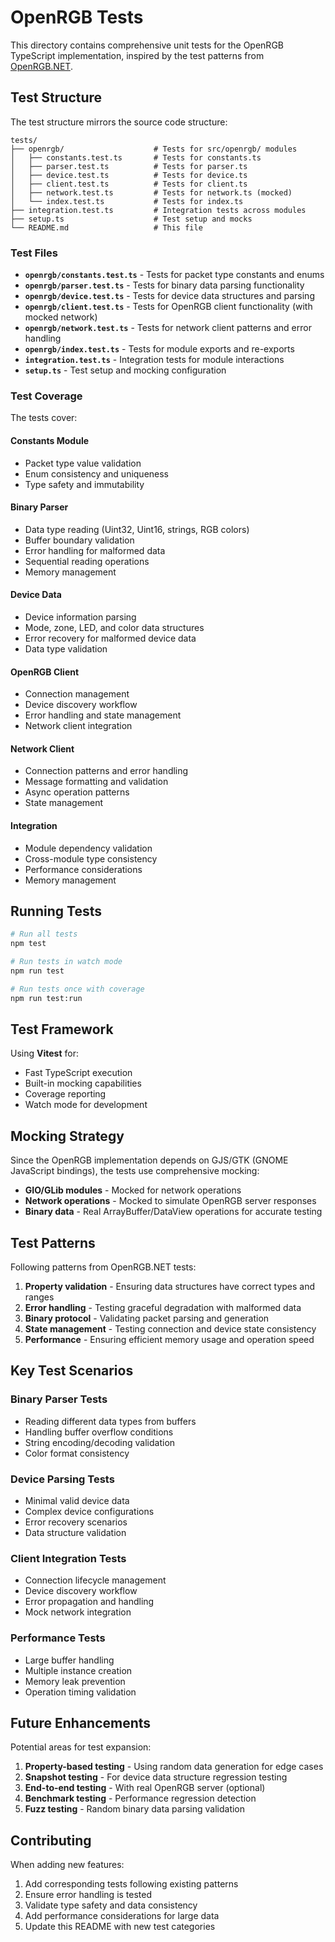 # OpenRGB Tests

This directory contains comprehensive unit tests for the OpenRGB TypeScript implementation, inspired by the test patterns from [OpenRGB.NET](https://github.com/diogotr7/OpenRGB.NET/tree/master/src/OpenRGB.NET.Tests).

## Test Structure

The test structure mirrors the source code structure:

```
tests/
├── openrgb/                    # Tests for src/openrgb/ modules
│   ├── constants.test.ts       # Tests for constants.ts
│   ├── parser.test.ts          # Tests for parser.ts  
│   ├── device.test.ts          # Tests for device.ts
│   ├── client.test.ts          # Tests for client.ts
│   ├── network.test.ts         # Tests for network.ts (mocked)
│   └── index.test.ts           # Tests for index.ts
├── integration.test.ts         # Integration tests across modules
├── setup.ts                    # Test setup and mocks
└── README.md                   # This file
```

### Test Files

- **`openrgb/constants.test.ts`** - Tests for packet type constants and enums
- **`openrgb/parser.test.ts`** - Tests for binary data parsing functionality  
- **`openrgb/device.test.ts`** - Tests for device data structures and parsing
- **`openrgb/client.test.ts`** - Tests for OpenRGB client functionality (with mocked network)
- **`openrgb/network.test.ts`** - Tests for network client patterns and error handling
- **`openrgb/index.test.ts`** - Tests for module exports and re-exports
- **`integration.test.ts`** - Integration tests for module interactions
- **`setup.ts`** - Test setup and mocking configuration

### Test Coverage

The tests cover:

#### Constants Module
- Packet type value validation
- Enum consistency and uniqueness
- Type safety and immutability

#### Binary Parser
- Data type reading (Uint32, Uint16, strings, RGB colors)
- Buffer boundary validation
- Error handling for malformed data
- Sequential reading operations
- Memory management

#### Device Data
- Device information parsing
- Mode, zone, LED, and color data structures
- Error recovery for malformed device data
- Data type validation

#### OpenRGB Client
- Connection management
- Device discovery workflow
- Error handling and state management
- Network client integration

#### Network Client
- Connection patterns and error handling
- Message formatting and validation
- Async operation patterns
- State management

#### Integration
- Module dependency validation
- Cross-module type consistency
- Performance considerations
- Memory management

## Running Tests

```bash
# Run all tests
npm test

# Run tests in watch mode
npm run test

# Run tests once with coverage
npm run test:run
```

## Test Framework

Using **Vitest** for:
- Fast TypeScript execution
- Built-in mocking capabilities
- Coverage reporting
- Watch mode for development

## Mocking Strategy

Since the OpenRGB implementation depends on GJS/GTK (GNOME JavaScript bindings), the tests use comprehensive mocking:

- **GIO/GLib modules** - Mocked for network operations
- **Network operations** - Mocked to simulate OpenRGB server responses
- **Binary data** - Real ArrayBuffer/DataView operations for accurate testing

## Test Patterns

Following patterns from OpenRGB.NET tests:

1. **Property validation** - Ensuring data structures have correct types and ranges
2. **Error handling** - Testing graceful degradation with malformed data
3. **Binary protocol** - Validating packet parsing and generation
4. **State management** - Testing connection and device state consistency
5. **Performance** - Ensuring efficient memory usage and operation speed

## Key Test Scenarios

### Binary Parser Tests
- Reading different data types from buffers
- Handling buffer overflow conditions
- String encoding/decoding validation
- Color format consistency

### Device Parsing Tests  
- Minimal valid device data
- Complex device configurations
- Error recovery scenarios
- Data structure validation

### Client Integration Tests
- Connection lifecycle management
- Device discovery workflow
- Error propagation and handling
- Mock network integration

### Performance Tests
- Large buffer handling
- Multiple instance creation
- Memory leak prevention
- Operation timing validation

## Future Enhancements

Potential areas for test expansion:

1. **Property-based testing** - Using random data generation for edge cases
2. **Snapshot testing** - For device data structure regression testing  
3. **End-to-end testing** - With real OpenRGB server (optional)
4. **Benchmark testing** - Performance regression detection
5. **Fuzz testing** - Random binary data parsing validation

## Contributing

When adding new features:

1. Add corresponding tests following existing patterns
2. Ensure error handling is tested
3. Validate type safety and data consistency
4. Add performance considerations for large data
5. Update this README with new test categories

